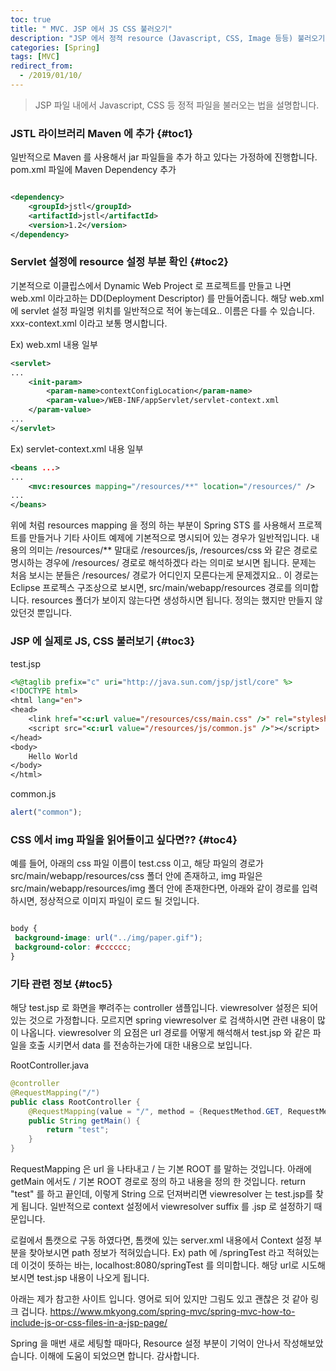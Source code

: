 ```yaml
---
toc: true
title: " MVC. JSP 에서 JS CSS 불러오기"
description: "JSP 에서 정적 resource (Javascript, CSS, Image 등등) 불러오기"
categories: [Spring]
tags: [MVC]
redirect_from:
  - /2019/01/10/
---
```


> JSP 파일 내에서 Javascript, CSS 등 정적 파일을 불러오는 법을 설명합니다.

### JSTL 라이브러리 Maven 에 추가 {#toc1}

일반적으로 Maven 를 사용해서 jar 파일들을 추가 하고 있다는 가정하에 진행합니다.
pom.xml 파일에 Maven Dependency 추가

```xml

<dependency>
    <groupId>jstl</groupId>
    <artifactId>jstl</artifactId>
    <version>1.2</version>
</dependency>

```

### Servlet 설정에 resource 설정 부분 확인 {#toc2}
기본적으로 이클립스에서 Dynamic Web Project 로 프로젝트를 만들고 나면 web.xml 이라고하는 DD(Deployment Descriptor) 를 만들어줍니다.
해당 web.xml 에 servlet 설정 파일명 위치를 일반적으로 적어 놓는데요.. 이름은 다를 수 있습니다. xxx-context.xml 이라고 보통 명시합니다.

Ex) web.xml 내용 일부
```xml
<servlet>
...
    <init-param>
        <param-name>contextConfigLocation</param-name>
        <param-value>/WEB-INF/appServlet/servlet-context.xml
    </param-value>
...
</servlet>
```

Ex) servlet-context.xml 내용 일부
```xml
<beans ...>
...
    <mvc:resources mapping="/resources/**" location="/resources/" />
...
</beans>
```

위에 처럼 resources mapping 을 정의 하는 부분이 Spring STS 를 사용해서 프로젝트를 만들거나 
기타 사이트 예제에 기본적으로 명시되어 있는 경우가 일반적입니다.
내용의 의미는 /resources/** 말대로 /resources/js, /resources/css 와 같은 경로로 명시하는 경우에 /resources/ 경로로 해석하겠다 라는 의미로 보시면 됩니다.
문제는 처음 보시는 분들은 /resources/ 경로가 어디인지 모른다는게 문제겠지요..
이 경로는 Eclipse 프로젝스 구조상으로 보시면, src/main/webapp/resources 경로를 의미합니다. resources 폴더가 보이지 않는다면 생성하시면 됩니다.
정의는 했지만 만들지 않았던것 뿐입니다.

### JSP 에 실제로 JS, CSS 불러보기 {#toc3}

test.jsp
```jsp
<%@taglib prefix="c" uri="http://java.sun.com/jsp/jstl/core" %>
<!DOCTYPE html>
<html lang="en">
<head>
    <link href="<c:url value="/resources/css/main.css" />" rel="stylesheet">
    <script src="<c:url value="/resources/js/common.js" />"></script>
</head>
<body>
    Hello World
</body>
</html>

```

common.js
```js
alert("common");
```

### CSS 에서 img 파일을 읽어들이고 싶다면?? {#toc4}

예를 들어, 아래의 css 파일 이름이 test.css 이고, 해당 파일의 경로가 src/main/webapp/resources/css 폴더 안에 존재하고, img 파일은 src/main/webapp/resources/img 폴더 안에
존재한다면, 아래와 같이 경로를 입력하시면, 정상적으로 이미지 파일이 로드 될 것입니다.

```css

body {
 background-image: url("../img/paper.gif");
 background-color: #cccccc;
}

```

### 기타 관련 정보 {#toc5}
해당 test.jsp 로 화면을 뿌려주는 controller 샘플입니다.
viewresolver 설정은 되어 있는 것으로 가정합니다. 모르지면 spring viewresolver 로 검색하시면 관련 내용이 많이 나옵니다.
viewresolver 의 요점은 url 경로를 어떻게 해석해서 test.jsp 와 같은 파일을 호출 시키면서 data 를 전송하는가에 대한 내용으로 보입니다.

RootController.java
```java
@controller
@RequestMapping("/")
public class RootController {
    @RequestMapping(value = "/", method = {RequestMethod.GET, RequestMethod.POST})
    public String getMain() {
        return "test";
    }
}
```

RequestMapping 은 url 을 나타내고 / 는 기본 ROOT 를 말하는 것입니다.
아래에 getMain 에서도 / 기본 ROOT 경로로 정의 하고 내용을 정의 한 것입니다.
return "test" 를 하고 끝인데, 이렇게 String 으로 던져버리면 viewresolver 는 test.jsp를 찾게 됩니다.
일반적으로 context 설정에서 viewresolver suffix 를 .jsp 로 설정하기 때문입니다.

로컬에서 톰캣으로 구동 하였다면, 톰캣에 있는 server.xml 내용에서 
Context 설정 부분을 찾아보시면 path 정보가 적혀있습니다.
Ex) <Context docBase="springTest" path="/springTest" reloadable="true" source="org.eclipse.jst.jee.server:springTest"/>
path 에 /springTest 라고 적혀있는데 이것이 뜻하는 바는, localhost:8080/springTest 를 의미합니다. 해당 url로 시도해 보시면
test.jsp 내용이 나오게 됩니다.

아래는 제가 참고한 사이트 입니다. 영어로 되어 있지만 그림도 있고 괜찮은 것 같아 링크 겁니다.
https://www.mkyong.com/spring-mvc/spring-mvc-how-to-include-js-or-css-files-in-a-jsp-page/

Spring 을 매번 새로 세팅할 때마다, Resource 설정 부분이 기억이 안나서 작성해보았습니다. 
이해에 도움이 되었으면 합니다. 감사합니다.

[^1]: This is a footnote.

[kramdown]: https://kramdown.gettalong.org/
[My Blog]: https://marindie.github.io